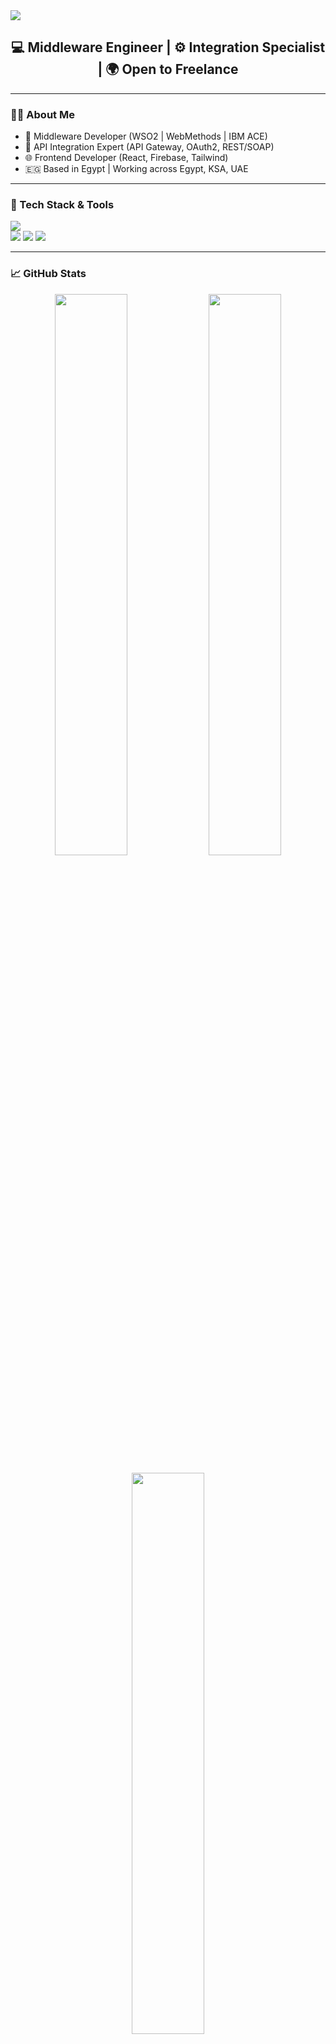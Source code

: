 <!-- Banner -->
<img src="https://capsule-render.vercel.app/api?type=waving&color=0e7490&height=200&section=header&text=Hi%20I'm%20Mazen!&fontSize=40&fontColor=ffffff&animation=fadeIn" />

<h2 align="center">💻 Middleware Engineer | ⚙️ Integration Specialist | 🌍 Open to Freelance</h2>

---

### 👨‍💻 About Me

- 🧠 Middleware Developer (WSO2 | WebMethods | IBM ACE)
- 🔌 API Integration Expert (API Gateway, OAuth2, REST/SOAP)
- 🌐 Frontend Developer (React, Firebase, Tailwind)
- 🇪🇬 Based in Egypt | Working across Egypt, KSA, UAE

---

### 🧰 Tech Stack & Tools

<img src="https://skillicons.dev/icons?i=java,react,js,firebase,github,linux,mysql,tailwind,git,vscode" /><br/>
<img src="https://img.shields.io/badge/WSO2-orange?style=flat-square&logo=wso2&logoColor=white" />
<img src="https://img.shields.io/badge/WebMethods-blue?style=flat-square" />
<img src="https://img.shields.io/badge/IBM%20ACE-grey?style=flat-square" />

---

### 📈 GitHub Stats

<p align="center">
  <!-- GitHub Stats -->
  <img src="https://github-readme-stats.vercel.app/api?username=mazen-div&show_icons=true&theme=tokyonight&hide_border=true&border_radius=10&include_all_commits=true&count_private=true" width="48%" />

  <!-- Streak Stats -->
  <img src="https://streak-stats.demolab.com/?user=mazen-div&theme=tokyonight&hide_border=true&border_radius=10" width="48%" />
</p>

<p align="center">
  <!-- Top Languages -->
  <img src="https://github-readme-stats.vercel.app/api/top-langs/?username=mazen-div&layout=compact&theme=tokyonight&hide_border=true&border_radius=10" width="48%" />
</p>

<!-- Optional Trophies (fun) -->
<p align="center">
  <img src="https://github-profile-trophy.vercel.app/?username=mazen-div&theme=tokyonight&margin-w=10&no-frame=true" width="90%" />
</p>


---

### 📌 Featured Projects

- 🚀 [CDC Cairo Website](https://cdc-cairo.com) — React + Firebase + Vercel
- 🔄 WSO2 API Gateway demo with token-based security
- 🛠 Integration with RabbitMQ / WebMethods / Java API

---

### 🌍 Let's Connect

[![LinkedIn](https://img.shields.io/badge/LinkedIn-blue?style=flat-square&logo=linkedin)](https://www.linkedin.com/in/mazen-div)
[![GitHub](https://img.shields.io/badge/GitHub-black?style=flat-square&logo=github)](https://github.com/mazen-div)
[![Email](https://img.shields.io/badge/Email-grey?style=flat-square&logo=gmail)](mailto:your.email@example.com)

---

<!-- Footer wave -->
<img src="https://capsule-render.vercel.app/api?type=waving&color=0e7490&height=100&section=footer"/>
